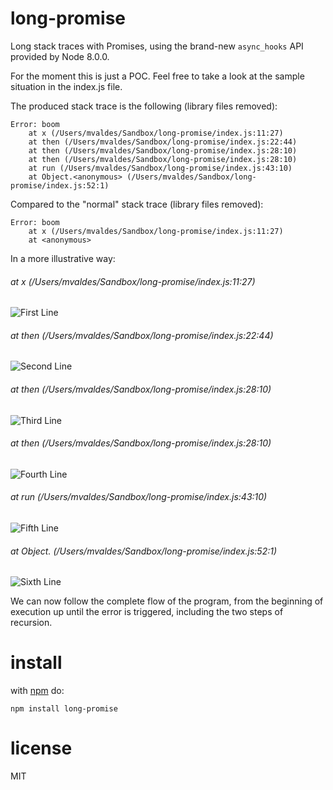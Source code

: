 # long-promise

Long stack traces with Promises, using the brand-new `async_hooks` API provided by Node 8.0.0.

For the moment this is just a POC. Feel free to take a look at the sample situation in the index.js file.

The produced stack trace is the following (library files removed):

```
Error: boom
    at x (/Users/mvaldes/Sandbox/long-promise/index.js:11:27)
    at then (/Users/mvaldes/Sandbox/long-promise/index.js:22:44)
    at then (/Users/mvaldes/Sandbox/long-promise/index.js:28:10)
    at then (/Users/mvaldes/Sandbox/long-promise/index.js:28:10)
    at run (/Users/mvaldes/Sandbox/long-promise/index.js:43:10)
    at Object.<anonymous> (/Users/mvaldes/Sandbox/long-promise/index.js:52:1)
```

Compared to the "normal" stack trace (library files removed):

```
Error: boom
    at x (/Users/mvaldes/Sandbox/long-promise/index.js:11:27)
    at <anonymous>
```

In a more illustrative way:

###### at x (/Users/mvaldes/Sandbox/long-promise/index.js:11:27)
![First Line](https://i.imgur.com/eFTQQVP.png)
###### at then (/Users/mvaldes/Sandbox/long-promise/index.js:22:44)
![Second Line](https://i.imgur.com/08qsnDv.png)
###### at then (/Users/mvaldes/Sandbox/long-promise/index.js:28:10)
![Third Line](https://i.imgur.com/QbCOvE7.png)
###### at then (/Users/mvaldes/Sandbox/long-promise/index.js:28:10)
![Fourth Line](https://i.imgur.com/QbCOvE7.png)
###### at run (/Users/mvaldes/Sandbox/long-promise/index.js:43:10)
![Fifth Line](https://i.imgur.com/X795KQu.png)
###### at Object.<anonymous> (/Users/mvaldes/Sandbox/long-promise/index.js:52:1)
![Sixth Line](https://i.imgur.com/j7Y5I3U.png)

We can now follow the complete flow of the program, from the beginning of execution up until the error is triggered,
including the two steps of recursion.

# install
with [npm](https://npmjs.org) do:

```
npm install long-promise
```

# license

MIT
